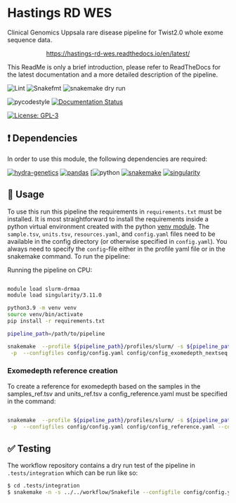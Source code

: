 # Hastings RD WES
Clinical Genomics Uppsala rare disease pipeline for Twist2.0 whole exome sequence data.

<p align="center">
<a href="https://hastings-rd-wes.readthedocs.io/en/latest/">https://hastings-rd-wes.readthedocs.io/en/latest/</a>
</p>

This ReadMe is only a brief introduction, please refer to ReadTheDocs for the latest documentation and a more detailed description of the pipeline. 

![Lint](https://github.com/clinical-genomics-uppsala/hastings_rd_wes/actions/workflows/lint.yaml/badge.svg?branch=develop)
![Snakefmt](https://github.com/clinical-genomics-uppsala/hastings_rd_wes/actions/workflows/snakefmt.yaml/badge.svg?branch=develop)
![snakemake dry run](https://github.com/clinical-genomics-uppsala/hastings_rd_wes/actions/workflows/snakemake-dry-run.yaml/badge.svg?branch=develop)

![pycodestyle](https://github.com/clinical-genomics-uppsala/hastings_rd_wes/actions/workflows/pycodestyl.yaml/badge.svg?branch=develop)
[![Documentation Status](https://readthedocs.org/projects/hastings-rd-wes/badge/?version=latest)](https://hastings-rd-wes.readthedocs.io/en/latest/?badge=latest)


[![License: GPL-3](https://img.shields.io/badge/License-GPL3-yellow.svg)](https://opensource.org/licenses/gpl-3.0.html)


## :heavy_exclamation_mark: Dependencies

In order to use this module, the following dependencies are required:

[![hydra-genetics](https://img.shields.io/badge/hydragenetics-v0.9.1-blue)](https://github.com/hydra-genetics/)
[![pandas](https://img.shields.io/badge/pandas-1.3.1-blue)](https://pandas.pydata.org/)
[![python](https://img.shields.io/badge/python-3.8-blue)
[![snakemake](https://img.shields.io/badge/snakemake-6.8.0-blue)](https://snakemake.readthedocs.io/en/stable/)
[![singularity](https://img.shields.io/badge/singularity-3.0.0-blue)](https://sylabs.io/docs/)

## :rocket: Usage

To use this run this pipeline the requirements in `requirements.txt` must be installed. It is most straightforward to install the requirements inside a python virtual environment created with the python [venv module](https://docs.python.org/3/library/venv.html). The `sample.tsv`, `units.tsv`, `resources.yaml`, and `config.yaml` files need to be available in the config directory (or otherwise specified in `config.yaml`). You always need to specify the `config`-file either in the profile yaml file or in the snakemake command. To run the pipeline:

Running the pipeline on CPU:

```bash

module load slurm-drmaa
module load singularity/3.11.0

python3.9 -m venv venv
source venv/bin/activate
pip install -r requirements.txt

pipeline_path=/path/to/pipeline

snakemake  --profile ${pipeline_path}/profiles/slurm/ -s ${pipeline_path}/workflow/Snakefile --prioritize prealignment_fastp_pe \
 -p  --configfiles config/config.yaml config/config_exomedepth_nextseq.yaml --config aligner=bwa_cpu snp_caller=deepvariant_cpu

```
### Exomedepth reference creation
To create a reference for exomedepth based on the samples in the samples_ref.tsv and units_ref.tsv a config_reference.yaml must be specified in the command:

```bash

snakemake  --profile ${pipeline_path}/profiles/slurm/ -s ${pipeline_path}/workflow/Snakefile --prioritize prealignment_fastp_pe \
 -p  --configfiles config/config.yaml config/config_reference.yaml --config aligner=bwa_cpu snp_caller=deepvariant_cpu --notemp -n
```


## :white_check_mark: Testing

The workflow repository contains a dry run test of the pipeline in  `.tests/integration` which can be run like so:

```bash
$ cd .tests/integration
$ snakemake -n -s ../../workflow/Snakefile --configfile config/config.yaml 
```




